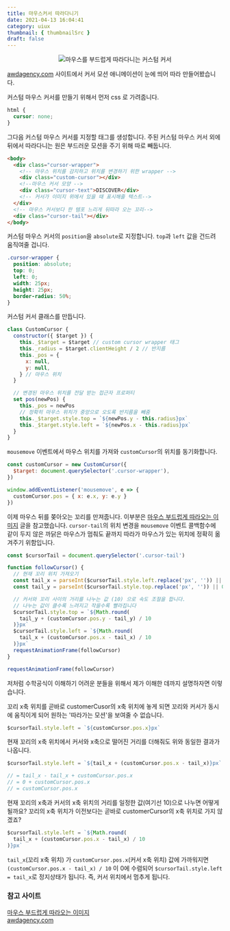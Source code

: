 ```yaml
---
title: 마우스커서 따라다니기
date: 2021-04-13 16:04:41
category: uiux
thumbnail: { thumbnailSrc }
draft: false
---
```


<figure style="text-align:center">
<img src="https://user-images.githubusercontent.com/47022167/114526265-ca14b100-9c81-11eb-999c-25cc35eb33ee.gif" alt="마우스를 부드럽게 따라다니는 커스텀 커서">
</figure>

[awdagency.com](https://www.awdagency.com/en/) 사이트에서 커서 모션 애니메이션이 눈에 띄어 따라 만들어봤습니다.

커스텀 마우스 커서를 만들기 위해서 먼저 css 로 가려줍니다.

```css
html {
  cursor: none;
}
```

그다음 커스텀 마우스 커서를 지정할 태그를 생성합니다.
주된 커스텀 마우스 커서 외에 뒤에서 따라다니는 원은 부드러운 모션을 주기 위해 따로 빼둡니다.

```html
<body>
  <div class="cursor-wrapper">
    <!-- 마우스 위치를 감지하고 위치를 변경하기 위한 wrapper -->
    <div class="custom-cursor"></div>
    <!--마우스 커서 모양 -->
    <div class="cursor-text">DISCOVER</div>
    <!-- 커서가 이미지 위에서 있을 때 표시해줄 텍스트-->
  </div>
  <!-- 마우스 커서보다 한 템포 느리게 뒤따라 오는 꼬리-->
  <div class="cursor-tail"></div>
</body>
```

커스텀 마우스 커서의 `position`을 `absolute`로 지정합니다. `top`과 `left` 값을 건드려 움직여줄 겁니다.

```css
.cursor-wrapper {
  position: absolute;
  top: 0;
  left: 0;
  width: 25px;
  height: 25px;
  border-radius: 50%;
}
```

커스텀 커서 클래스를 만듭니다.

```js
class CustomCursor {
  constructor({ $target }) {
    this._$target = $target // custom cursor wrapper 태그
    this._radius = $target.clientHeight / 2 // 반지름
    this._pos = {
      x: null,
      y: null,
    } // 마우스 위치
  }

  // 변경된 마우스 위치를 전달 받는 접근자 프로퍼티
  set pos(newPos) {
    this._pos = newPos
    // 정확히 마우스 위치가 중앙으로 오도록 반지름을 빼줌
    this._$target.style.top = `${newPos.y - this.radius}px`
    this._$target.style.left = `${newPos.x - this.radius}px`
  }
}
```

`mousemove` 이벤트에서 마우스 위치를 가져와 `customCursor`의 위치를 동기화합니다.

```js
const customCursor = new CustomCursor({
  $target: document.querySelector('.cursor-wrapper'),
})

window.addEventListener('mousemove', e => {
  customCursor.pos = { x: e.x, y: e.y }
})
```

이제 마우스 뒤를 쫒아오는 꼬리를 만져줍니다. 이부분은 [마우스 부드럽게 따라오는 이미지](http://superkts.pe.kr/helper/view.php?seq=V&seq=247) 글을 참고했습니다. `cursor-tail`의 위치 변경을 `mousemove` 이벤트 콜백함수에 같이 두지 않은 까닭은 마우스가 멈춰도 끝까지 따라가 마우스가 있는 위치에 정확히 옮겨주기 위함입니다.

```js
const $cursorTail = document.querySelector('.cursor-tail')

function followCursor() {
  // 현재 꼬리 위치 가져오기
  const tail_x = parseInt($cursorTail.style.left.replace('px', '')) || 0
  const tail_y = parseInt($cursorTail.style.top.replace('px', '')) || 0

  // 커서와 꼬리 사이의 거리를 나누는 값 (10) 으로 속도 조절을 합니다.
  // 나누는 값이 클수록 느려지고 작을수록 빨라집니다
  $cursorTail.style.top = `${Math.round(
    tail_y + (customCursor.pos.y - tail_y) / 10
  )}px`
  $cursorTail.style.left = `${Math.round(
    tail_x + (customCursor.pos.x - tail_x) / 10
  )}px`
  requestAnimationFrame(followCursor)
}

requestAnimationFrame(followCursor)
```

저처럼 수학공식이 이해하기 어려운 분들을 위해서 제가 이해한 데까지 설명하자면 이렇습니다.

꼬리 x축 위치를 곧바로 customerCusor의 x축 위치에 놓게 되면 꼬리와 커서가 동시에 움직이게 되어 원하는 '따라가는 모션'을 보여줄 수 없습니다.

```js
$cursorTail.style.left = `${customCursor.pos.x}px`
```

현재 꼬리의 x축 위치에서 커서와 x축으로 떨어진 거리를 더해줘도 위와 동일한 결과가 나옵니다.

```js
$cursorTail.style.left = `${tail_x + (customCursor.pos.x - tail_x)}px`

// = tail_x - tail_x + customCursor.pos.x
// = 0 + customCursor.pos.x
// = customCursor.pos.x
```

현재 꼬리의 x축과 커서의 x축 위치의 거리를 일정한 값(여기선 10)으로 나누면 어떻게 될까요? 꼬리의 x축 위치가 이전보다는 곧바로 customerCursor의 x축 위치로 가지 않겠죠?

```js
$cursorTail.style.left = `${Math.round(
  tail_x + (customCursor.pos.x - tail_x) / 10
)}px`
```

`tail_x`(꼬리 x축 위치) 가 `customCursor.pos.x`(커서 x축 위치) 값에 가까워지면 `(customCursor.pos.x - tail_x) / 10` 이 0에 수렴되어 `$cursorTail.style.left = tail_x`로 정지상태가 됩니다. 즉, 커서 위치에서 멈추게 됩니다.

### 참고 사이트

[마우스 부드럽게 따라오는 이미지](http://superkts.pe.kr/helper/view.php?seq=V&seq=247) <br>
[awdagency.com](https://www.awdagency.com/en/)
